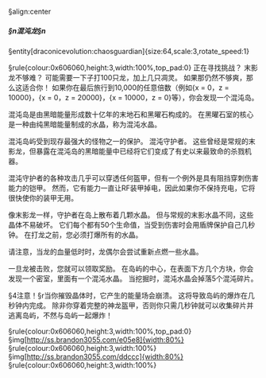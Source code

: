§align:center
##### §n混沌龙§n
§entity[draconicevolution:chaosguardian]{size:64,scale:3,rotate_speed:1}
 
§rule{colour:0x606060,height:3,width:100%,top_pad:0}
正在寻找挑战？ 末影龙不够难？ 可能需要一下子打100只龙，加上几只凋灵。 如果那仍然不够爽，那么这适合你！ 如果你在最后旅行到10,000的任意倍数（例如{x = 0，z = 10000}，{x = 0，z = 20000}，{x = 10000，z = 0}等），你会发现一个混沌岛。

混沌岛是由黑暗能量形成数十亿年的末地石和黑曜石构成的。 在黑曜石室的核心是一种由纯黑暗能量制成的水晶，称为混沌水晶。

混沌岛屿受到现存最强大的怪物之一的保护。 混沌守护者。 这些曾经是常规的末影龙，但暴露在混沌岛的黑暗能量中已经将它们变成了有史以来最致命的杀戮机器。

混沌守护者的各种攻击几乎可以穿透任何盔甲，但有一个例外是具有阻挡穿刺伤害能力的铠甲。 然而，它有能力一直让RF装甲掉电，因此如果你不保持充电，它将很快使你的装甲无用。

像末影龙一样，守护者在岛上散布着几颗水晶。 但与常规的末影水晶不同，这些晶体不易破坏。 它们每个都有50个生命值，当受到伤害时会用盾牌保护自己几秒钟。 在打龙之前，您必须打爆所有的水晶。

请注意，当龙的血量低时时，龙偶尔会尝试重新点燃一些水晶。

一旦龙被击败，您就可以领取奖励。 在岛屿的中心，在表面下方几个方块，你会发现一个密室，里面有一个混沌水晶。 当挖掘时，混沌水晶会掉落5个混沌碎片。

§4注意！§r当你摧毁晶体时，它产生的能量场会崩溃。 这将导致岛屿的爆炸在几秒钟内完成。 除非你穿着完整的神龙盔甲，否则你只需几秒钟就可以收集碎片并逃离岛屿，不然与岛屿一起爆炸！

§rule{colour:0x606060,height:3,width:100%,top_pad:0}
§img[http://ss.brandon3055.com/e05e8]{width:80%}
§rule{colour:0x606060,height:3,width:100%}
§img[http://ss.brandon3055.com/ddccc]{width:80%}
§rule{colour:0x606060,height:3,width:100%}